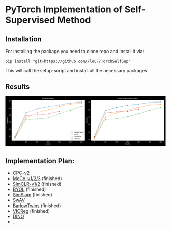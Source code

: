 # PyTorch Implementation of Self-Supervised Method

## Installation

For installing the package you need to clone repo and install it via:
```
pip install "git+https://github.com/FloCF/TorchSelfSup"
```
This will call the setup-script and install all the necessary packages.

## Results
![Cifar10 Results](https://github.com/FloCF/SSL_pytorch/blob/main/results/Results_CIFAR10.png)

## Implementation Plan:

* [CPC-v2](https://arxiv.org/abs/1905.09272)
* [MoCo-v1/2/3](https://arxiv.org/abs/2003.04297) (finished)
* [SimCLR-v1/2](https://arxiv.org/abs/2006.10029) (finished)
* [BYOL](https://arxiv.org/abs/2006.07733) (finished)
* [SimSiam](https://arxiv.org/abs/2011.10566) (finished)
* [SwAV](https://arxiv.org/abs/2006.09882)
* [BarlowTwins](https://arxiv.org/abs/2103.03230) (finished)
* [VICReg](https://arxiv.org/abs/2105.04906) (finished)
* [DINO](https://arxiv.org/abs/2104.14294)
* ...